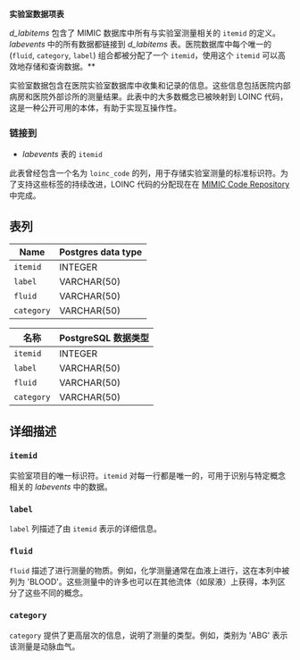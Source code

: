 

**实验室数据项表**

*d_labitems* 包含了 MIMIC 数据库中所有与实验室测量相关的 `itemid` 的定义。*labevents* 中的所有数据都链接到 *d_labitems* 表。医院数据库中每个唯一的 (`fluid`, `category`, `label`) 组合都被分配了一个 `itemid`，使用这个 `itemid` 可以高效地存储和查询数据。**


实验室数据包含在医院实验室数据库中收集和记录的信息。这些信息包括医院内部病房和医院外部诊所的测量结果。此表中的大多数概念已被映射到 LOINC 代码，这是一种公开可用的本体，有助于实现互操作性。

### **链接到**

* *labevents* 表的 `itemid`



此表曾经包含一个名为 `loinc_code` 的列，用于存储实验室测量的标准标识符。为了支持这些标签的持续改进，LOINC 代码的分配现在在 [MIMIC Code Repository](https://www.github.com/MIT-LCP/mimic-code) 中完成。

## **表列**

| Name       | Postgres data type |
|------------|--------------------|
| `itemid`   | INTEGER            |
| `label`    | VARCHAR(50)        |
| `fluid`    | VARCHAR(50)        |
| `category` | VARCHAR(50)        |



| 名称       | PostgreSQL 数据类型 |
|------------|--------------------|
| `itemid`   | INTEGER            |
| `label`    | VARCHAR(50)        |
| `fluid`    | VARCHAR(50)        |
| `category` | VARCHAR(50)        |

## 详细描述
### `itemid`
实验室项目的唯一标识符。`itemid` 对每一行都是唯一的，可用于识别与特定概念相关的 *labevents* 中的数据。

### `label`
`label` 列描述了由 `itemid` 表示的详细信息。

### `fluid`
`fluid` 描述了进行测量的物质。例如，化学测量通常在血液上进行，这在本列中被列为 'BLOOD'。这些测量中的许多也可以在其他流体（如尿液）上获得，本列区分了这些不同的概念。

### `category`
`category` 提供了更高层次的信息，说明了测量的类型。例如，类别为 'ABG' 表示该测量是动脉血气。

